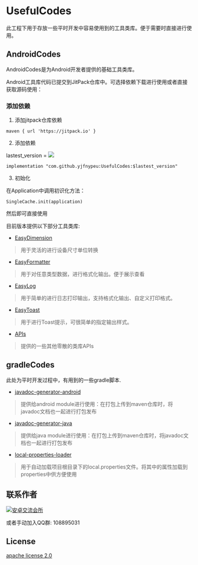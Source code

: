 # UsefulCodes

此工程下用于存放一些平时开发中容易使用到的工具类库。便于需要时直接进行使用。

## AndroidCodes

AndroidCodes是为Android开发者提供的基础工具类库。

Android工具库代码已提交到JitPack仓库中。可选择依赖下载进行使用或者直接获取源码使用：

### 添加依赖

1. 添加jitpack仓库依赖
```
maven { url 'https://jitpack.io' }
```

2. 添加依赖

lastest_version = [![](https://jitpack.io/v/yjfnypeu/UsefulCodes.svg)](https://jitpack.io/#yjfnypeu/UsefulCodes)

```
implementation "com.github.yjfnypeu:UsefulCodes:$lastest_version"
```

3. 初始化

在Application中调用初识化方法：

```
SingleCache.init(application)
```

然后即可直接使用

目前版本提供以下部分工具类库:

- [EasyDimension](./docs/EasyDimension.md)
> 用于灵活的进行设备尺寸单位转换
- [EasyFormatter](./docs/EasyFormatter.md)
> 用于对任意类型数据，进行格式化输出。便于展示查看
- [EasyLog](./docs/EasyLog.md)
> 用于简单的进行日志打印输出，支持格式化输出、自定义打印格式。
- [EasyToast](./docs/EasyToast.md)
> 用于进行Toast提示，可很简单的指定输出样式。
- [APIs](./docs/APIs.md)
> 提供的一些其他零散的类库APIs

## gradleCodes

此处为平时开发过程中，有用到的一些gradle脚本.

- [javadoc-generator-android](./gradles/javadoc-generator-android.gradle)

> 提供给android module进行使用：在打包上传到maven仓库时，将javadoc文档也一起进行打包发布

- [javadoc-generator-java](./gradles/javadoc-generator-java.gradle)

> 提供给java module进行使用：在打包上传到maven仓库时，将javadoc文档也一起进行打包发布

- [local-properties-loader](./gradles/local-properties-loader.gradle)

> 用于自动加载项目根目录下的local.properties文件。将其中的属性加载到properties中供方便使用


## 联系作者

<a target="_blank" href="http://shang.qq.com/wpa/qunwpa?idkey=99e758d20823a18049a06131b6d1b2722878720a437b4690e238bce43aceb5e1"><img border="0" src="http://pub.idqqimg.com/wpa/images/group.png" alt="安卓交流会所" title="安卓交流会所"></a>

或者手动加入QQ群: 108895031

## License

[apache license 2.0](http://choosealicense.com/licenses/apache/)
